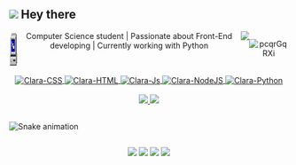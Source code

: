 ## <img src=https://github.com/TheDudeThatCode/TheDudeThatCode/blob/master/Assets/Hi.gif width="28"> Hey there 

<div align="center" style="display: flex">
  <img src=https://raw.githubusercontent.com/TheDudeThatCode/TheDudeThatCode/master/Assets/PC.gif width="15"> Computer Science student | Passionate about Front-End developing | Currently working with Python <img src=https://raw.githubusercontent.com/TheDudeThatCode/TheDudeThatCode/master/Assets/powerup.gif width="15"> <br><br>
  
   ![pcqrGqRXi](https://user-images.githubusercontent.com/71668698/189731939-abc9e4f9-7623-47b4-b1c3-a8d721678268.gif)
   
</div>

<div align="center" style="display: inline_block"><br>
  <a href="https://www.youtube.com/watch?v=dQw4w9WgXcQ">
    <img align="center" alt="Clara-CSS" src="https://img.shields.io/badge/CSS3-1572B6?style=for-the-badge&logo=css3&logoColor=black&color=pink">
    <img align="center" alt="Clara-HTML" src="https://img.shields.io/badge/HTML5-E34F26?style=for-the-badge&logo=html5&logoColor=black&color=pink">
    <img align="center" alt="Clara-Js" src="https://img.shields.io/badge/JavaScript-F7DF1E?style=for-the-badge&logo=javascript&logoColor=black&color=pink">
    <img align="center" alt="Clara-NodeJS" src="https://img.shields.io/badge/Node.js-43853D?style=for-the-badge&logo=node.js&logoColor=black&color=pink">
    <img align="center" alt="Clara-Python" src="https://img.shields.io/badge/Python-FFD43B?style=for-the-badge&logo=python&logoColor=black&color=pink">
  </a>
</div>
<br>

<div align="center">
  <a href="https://github.com/clairos">
    <img height="150em" src="https://github-readme-stats.vercel.app/api?username=clairos&show_icons=true&theme=dracula&hide=contribs,issues"/>
    <img height="150em" src="https://github-readme-stats.vercel.app/api/top-langs/?username=clairos&layout=compact&langs_count=6&theme=dracula"/>
  </a>
</div>

##

![Snake animation](https://github.com/clairos/clairos/blob/output/github-contribution-grid-snake.svg)

##


<div align="center"> 
  <a href=""><img src="https://img.shields.io/badge/LinkedIn-0077B5?style=for-the-badge&logo=linkedin&logoColor=black&color=pink"></a>
  <a href="mailto:aclarabrusa@gmail.com"><img src="https://img.shields.io/badge/-Gmail-%23333?style=for-the-badge&logo=gmail&logoColor=black&color=pink" target="_blank"></a>
  <a href="https://instagram.com/claeruh" target="_blank"><img src="https://img.shields.io/badge/-Instagram-%23E4405F?style=for-the-badge&logo=instagram&logoColor=black&color=pink" target="_blank"></a>
  <a href="https://open.spotify.com/user/xuekkld08hrqufar221luzcm7?si=93cc99bdb9944fb5"><img src="https://img.shields.io/badge/Spotify-1ED760?&style=for-the-badge&logo=spotify&logoColor=black&color=pink" target="_blank"></a>
</div>
